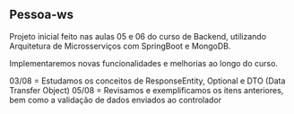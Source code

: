 ## Pessoa-ws

Projeto inicial feito nas aulas 05 e 06 do curso de Backend, utilizando Arquitetura de Microsserviços com SpringBoot e MongoDB.

Implementaremos novas funcionalidades e melhorias ao longo do curso.

03/08 = Estudamos os conceitos de ResponseEntity, Optional e DTO (Data Transfer Object)
05/08 = Revisamos e exemplificamos os itens anteriores, bem como a validação de dados
enviados ao controlador 
